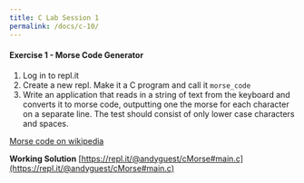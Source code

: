 ```yaml
---
title: C Lab Session 1
permalink: /docs/c-10/
---
```


#### Exercise 1 - Morse Code Generator

1. Log in to repl.it
2. Create a new repl. Make it a C program and call it `morse_code`
3. Write an application that reads in a string of text from the keyboard and converts it to morse code, outputting one the morse for each character on a separate line. The test should consist of only lower case characters and spaces.

[Morse code on wikipedia](https://en.wikipedia.org/wiki/Morse_code)  


**Working Solution** [https://repl.it/@andyguest/cMorse#main.c](https://repl.it/@andyguest/cMorse#main.c)